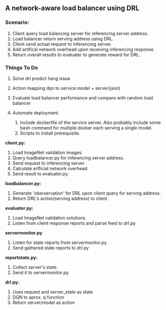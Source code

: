 ## A network-aware load balancer using DRL

### Scenario:
1. Client query load balancing server for inferencing server address.
2. Load balancer return serving address using DRL.
3. Client send actual request to inferencing server.
4. Add artifical network overhead upon receiving inferencing response.
5. Return overall results to evaluater to generate reward for DRL.


### Things To Do
1. Solve drl predict hang issue
2. Action mapping dqn to service model + server(json)
3. Evaluate load balancer performance and compare with random load balancer

4. Automate deployment.
    1. Include dockerfile of the service server. Also probably include some bash command for multiple docker each serving a single model.
    2. Scripts to install prerequisite.

**client.py:**  
1. Load ImageNet validation images.
2. Query loadbalancer.py for inferencing server address.
3. Send request to inferencing server.
4. Calculate artficial network overhead.
5. Send result to evaluater.py.

**loadbalancer.py:**  
1. Generate 'oberservation' for DRL upon client query for serving address.
2. Return DRL's action(serving address) to client.

**evaluater.py:**  
1. Load ImageNet validation solutions.
2. Listen from client response reports and parse feed to drl.py

**servermonitor.py**  
1. Listen for state reports from servermonitor.py
2. Send gathered state reports to drl.py

**reportstate.py:**  
1. Collect server's state.
2. Send it to servermonitor.py.

**drl.py:**  
1. Uses request and server_state as state
2. DQN to aprox. q function
3. Return server/model as action
